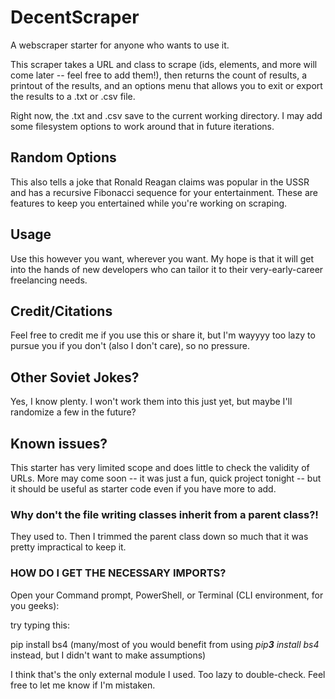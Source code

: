 # DecentScraper
A webscraper starter for anyone who wants to use it.

This scraper takes a URL and class to scrape (ids, elements, and more will come later -- feel free to add them!),
then returns the count of results, a printout of the results, and an options menu that allows you to exit or export the results to a .txt or .csv file.

Right now, the .txt and .csv save to the current working directory. I may add some filesystem options to work around that in future iterations.

## Random Options

This also tells a joke that Ronald Reagan claims was popular in the USSR and has a recursive Fibonacci sequence for your entertainment.
These are features to keep you entertained while you're working on scraping.

## Usage

Use this however you want, wherever you want. My hope is that it will get into the hands of new developers who can tailor it to their very-early-career freelancing needs.

## Credit/Citations

Feel free to credit me if you use this or share it, but I'm wayyyy too lazy to pursue you if you don't (also I don't care), so no pressure.

## Other Soviet Jokes?

Yes, I know plenty. I won't work them into this just yet, but maybe I'll randomize a few in the future?

## Known issues?

This starter has very limited scope and does little to check the validity of URLs. More may come soon -- it was just a fun, quick project tonight -- but it should be useful as starter code even if you have more to add.

### Why don't the file writing classes inherit from a parent class?!

They used to. Then I trimmed the parent class down so much that it was pretty impractical to keep it. 

### HOW DO I GET THE NECESSARY IMPORTS?

Open your Command prompt, PowerShell, or Terminal (CLI environment, for you geeks):

try typing this:

pip install bs4
(many/most of you would benefit from using _pip**3** install bs4_ instead, but I didn't want to make assumptions)

I think that's the only external module I used. Too lazy to double-check. Feel free to let me know if I'm mistaken.
